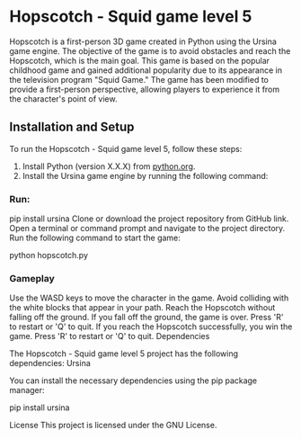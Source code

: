 # Hopscotch - Squid game level 5

Hopscotch is a first-person 3D game created in Python using the Ursina game engine. The objective of the game is to avoid obstacles and reach the Hopscotch, which is the main goal. This game is based on the popular childhood game and gained additional popularity due to its appearance in the television program "Squid Game." The game has been modified to provide a first-person perspective, allowing players to experience it from the character's point of view.

## Installation and Setup

To run the Hopscotch - Squid game level 5, follow these steps:

1. Install Python (version X.X.X) from [python.org](https://www.python.org).
2. Install the Ursina game engine by running the following command:

### Run:
pip install ursina
Clone or download the project repository from GitHub link.
Open a terminal or command prompt and navigate to the project directory.
Run the following command to start the game:

python hopscotch.py

### Gameplay
Use the WASD keys to move the character in the game.
Avoid colliding with the white blocks that appear in your path.
Reach the Hopscotch without falling off the ground.
If you fall off the ground, the game is over. Press 'R' to restart or 'Q' to quit.
If you reach the Hopscotch successfully, you win the game. Press 'R' to restart or 'Q' to quit.
Dependencies

The Hopscotch - Squid game level 5 project has the following dependencies:
Ursina 

You can install the necessary dependencies using the pip package manager:


pip install ursina


License
This project is licensed under the GNU License.
